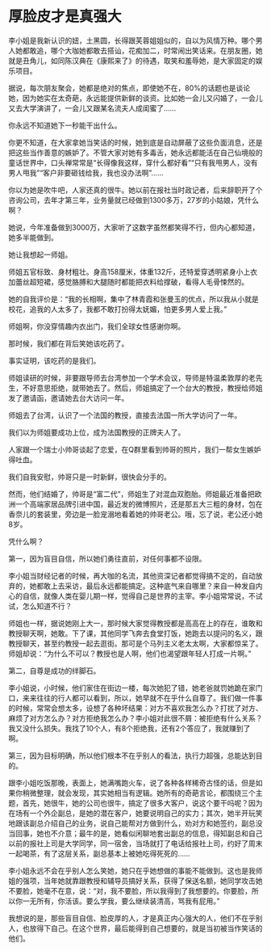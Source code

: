 # 厚脸皮才是真强大

李小姐是我新认识的妞，土黑圆，长得跟芙蓉姐姐似的，自以为风情万种。哪个男人她都敢追，哪个大咖她都敢去搭讪，花痴加二，时常闹出笑话来。在朋友圈，她就是丑角儿，如同陈汉典在《康熙来了》的待遇，取笑和羞辱她，是大家固定的娱乐项目。 

据说，每次朋友聚会，她都是绝对的焦点，即使她不在，80%的话题也是谈论她，因为她实在太奇葩，永远能提供新鲜的谈资。比如她一会儿又闪婚了，一会儿又去大学演讲了，一会儿又跟某名流夫人成闺蜜了…… 

你永远不知道她下一秒能干出什么。 

你更不知道，在大家拿她当笑话的时候，她到底是自动屏蔽了这些负面消息，还是把这些当作善意的嫉妒了。不管大家对她有多毒舌，她永远都能活在自己仙境般的童话世界中，口头禅常常是“长得像我这样，穿什么都好看”“只有我甩男人，没有男人甩我”“客户非要砸钱给我，我也没办法啊”…… 

你以为她是吹牛吧，人家还真的很牛。她以前在报社当时政记者，后来辞职开了个咨询公司，去年才第三年，业务量就已经做到1300多万，27岁的小姑娘，凭什么啊？ 

她说，今年准备做到3000万，大家听了这数字虽然都笑得不行，但内心都知道，她多半能做到。 

她让我想起一师姐。 

师姐五官标致、身材粗壮。身高158厘米，体重132斤，还特爱穿透明紧身小上衣加蕾丝超短裙，感觉胳膊和大腿随时都能把衣料给撑破，看得人毛骨悚然的。 

她的自我评价是：“我的长相啊，集中了林青霞和张曼玉的优点，所以我从小就是校花，追我的人太多了，我都不敢打扮得太妩媚，怕更多男人爱上我。” 

师姐啊，你没穿情趣内衣出门，我们全球女性感谢你啊。 

那时候，我们都在背后笑她该吃药了。 

事实证明，该吃药的是我们。 

师姐读研的时候，非要跟导师去台湾参加一个学术会议，导师是特温柔敦厚的老先生，不好意思拒绝，就带她去了。然后，师姐搞定了一个台大的教授，教授给师姐发了邀请函，邀请她去台大访问一年。 

师姐去了台湾，认识了一个法国的教授，直接去法国一所大学访问了一年。 

我们以为师姐要成功上位，成为法国教授的正牌夫人了。 

人家跟一个瑞士小帅哥谈起了恋爱，在Q群里看到帅哥的照片，我们一帮女生嫉妒得吐血。 

我们自我安慰，帅哥只是一时新鲜，很快会分手的。 

然而，他们结婚了，帅哥是“富二代”，师姐生了对混血双胞胎。师姐最近准备把欧洲一个高端家居品牌引进中国，最近发的微博照片，还是那五大三粗的身材，包在香奈儿的套装里，旁边是一脸宠溺地看着她的帅哥老公。哦，忘了说，老公还小她8岁。 

凭什么啊？ 

第一，因为盲目自信，所以她们勇往直前，对任何事都不设限。 

李小姐当财经记者的时候，再大咖的名流，其他资深记者都觉得搞不定的，自动放弃的，她都敢上去采访，最后永远都能搞定。这种底气来自哪里？来自一种发自内心的自信，就像人类在婴儿期一样，觉得自己是世界的主宰。李小姐常常说，不试试，怎么知道不行？ 

师姐也一样，据说她刚上大一，那时候大家觉得教授都是高高在上的存在，谁敢和教授聊天啊，她敢。下了课，其他同学飞奔去食堂打饭，她跑去以提问的名义，跟教授聊天，甚至约教授一起去逛街。那可是个马列主义老太太啊，大家都惊呆了。师姐却说：“为什么不可以？教授也是人啊，他们也渴望跟年轻人打成一片啊。” 

第二，自尊是成功的绊脚石。 

李小姐说，小时候，他们家住在街边一楼，每次她犯了错，她老爸就罚她跪在家门口，来来往往的行人都可以看到，所以，她早就不在乎什么自尊了。我们做一件事的时候，常常会想太多，设想了各种坏结果：对方不喜欢我怎么办？打扰了对方、麻烦了对方怎么办？对方拒绝我怎么办？李小姐对此很不屑：被拒绝有什么关系？我又没什么损失。我找了10个人，有8个拒绝我，还有2个答应了，我就赚到了啊。 

第三，因为目标明确，所以他们根本不在乎别人的看法，执行力超强，总能达到目的。 

跟李小姐吃饭那晚，表面上，她满嘴跑火车，说了各种各样稀奇古怪的话，但是如果你稍微整理，就会发现，其实她相当有逻辑。她所有的奇葩言论，都围绕三个主题，首先，她很牛，她的公司也很牛，搞定了很多大客户，说这个要干吗呢？因为在场有一个外企副总，是她的潜在客户，她要说明自己的实力；其次，她半开玩笑地跟该副总介绍自己的业务，说自己能帮对方做到什么，劝对方和她签约，副总没当回事，她也不介意；最牛的是，她看似闲聊地套出副总的信息，得知副总和自己以前的报社上司是大学同学，同一宿舍，当场就打了电话给报社上司，约好了周末一起喝茶，有了这层关系，副总基本上被她吃得死死的…… 

李小姐永远不会在乎别人怎么笑她，她只在乎她想做的事能不能做到。这也是我师姐的强项，当年她就靠跟教授和辅导员搞好关系，获得了保送名额，她同学攻击她不要脸，她毫不在意，说：“对，我不要脸，所以我得到了我想要的。你要脸，所以你一无所有，你活该。要么学我，要么继续装清高，骂我有屁用。” 

我想说的是，那些盲目自信、脸皮厚的人，才是真正内心强大的人，他们不在乎别人，也放得下自己。在这个世界，最后能得到自己想要的，就是当初被当作笑话的他们。